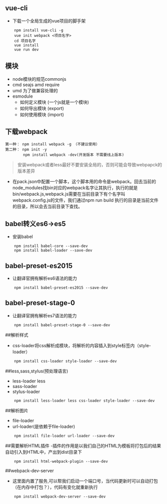 ## vue-cli
- 下载一个全局生成的vue项目的脚手架
```
    npm install vue-cli -g
    vue init webpack <项目名字>
    cd 项目名字
    vue install
    vue run dev
```

## 模块
- node模块的规范commonjs
- cmd seajs amd require
- umd 为了做兼容处理的
- esmodule
    - 如何定义模块 (一个js就是一个模块)
    - 如何导出模块 (export)
    - 如何使用模块 (import)
    
## 下载webpack
```
第一种： npm install webpack -g （不建议使用）
第二种： npm init -y
        npm install webpack -dev(开发版本 不需要线上版本)

```
> 安装webpack或者less最好不要安装全局的，否则可能会导致webpapck的版本差异


- 在pack.json中配置一个脚本，这个脚本用的命令是webpack。回去当前的node_modules找bin对应的webpack名字让其执行，执行的就是bin/webpack.js,webpack.js需要在当前目录下有个名字叫webpack.config.js的文件，我们通过npm run build 执行的目录是当前文件的目录，所以会去当前目录下查找。

## babel转义es6->es5
- 安装babel
```
    npm install babel-core --save-dev
    npm install babel-loader --save-dev
```
## babel-preset-es2015
- 让翻译官拥有解析es6语法的能力
```
    npm install babel-preset-es2015 --save-dev
```
## babel-preset-stage-0
- 让翻译官拥有解析es7语法的能力
```
    npm install babel-preset-stage-0 --save-dev
```
##解析样式
- css-loader将css解析成模块，将解析的内容插入到style标签内（style-loader）
```
    npm install css-loader style-loader --save-dev
```

##less,sass,stylus(预处理语言)
- less-loader less
- sass-loader
- stylus-loader
```
    npm install less-loader less css-loader style-loader --save-dev
```
##解析图片
- file-loader 
- url-loader(是依赖于file-loader)
```
    npm install file-loader url-loader --save-dev
```

##需要解析HTML插件
-插件的作用是以我们自己的HTML为模板将打包后的结果自动引入到HTML中，产出到dist目录下
```
    npm install html-webpack-plugin --save-dev
```

##webpack-dev-server
- 这里面内置了服务,可以帮我们启动一个端口号，当代码更新时可以自动打包（在内存中打包？），代码有变化就重新执行
```$xslt
    npm install webpack-dev-server --save-dev
```
